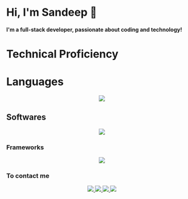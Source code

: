  <h1 bold>Hi, I'm Sandeep 👋</h1>
<h4 bold>I'm a full-stack developer, passionate about coding and technology!</h4>

<h1 bold align ="centre"> Technical Proficiency</h1>
<h1 bold >Languages</h1>
<p align="center">
  <a href="https://skillicons.dev">
    <img src="https://skillicons.dev/icons?i=c,cpp,java,py,js,html,css" />
  </a>
</p>
<h2 bold >Softwares</h2>
<p align="center">
  <a href="https://skillicons.dev">
    <img src="https://skillicons.dev/icons?i=git,idea,linux,mongodb,mysql,npm,postman,fastapi&perline=4" />
  </a>
</p>
<h3 bold >Frameworks</h3>
<p align="center">
  <a href="https://skillicons.dev">
    <img src="https://skillicons.dev/icons?i=next,react,nodejs,express,tailwind,tensorflow,pytorch,django&perline=4" />
  </a>
</p>
<h3 bold >To contact me </h3>
<p align="center">
<a href = "https://www.linkedin.com/in/sandeep-uthayakumar-8b7242255/">
  <img src = "https://skillicons.dev/icons?i=linkedin"/>
  </a>
  <a href = "https://www.instagram.com/s_a_n_d__e_e__p/">
    <img src = "https://skillicons.dev/icons?i=instagram"/>
  </a>
  <a href = "sandeeputhauakumar@gmail.com">
    <img src = "https://skillicons.dev/icons?i=gmail"/>
  </a>
  <a href = "https://sandeep2k5.netlify.app/">
    <img src = "https://skillicons.dev/icons?i=netlify"/>
  </a>
  </p>



<!---
Sandeep2k5/Sandeep2k5 is a ✨ special ✨ repository because its `README.md` (this file) appears on your GitHub profile.
You can click the Preview link to take a look at your changes.
--->

